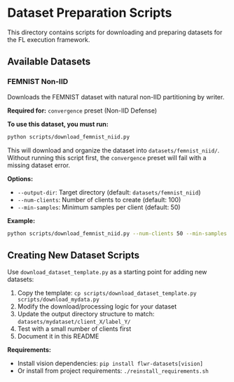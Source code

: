 # Dataset Preparation Scripts

This directory contains scripts for downloading and preparing datasets for the FL execution framework.

## Available Datasets

### FEMNIST Non-IID

Downloads the FEMNIST dataset with natural non-IID partitioning by writer.

**Required for:** `convergence` preset (Non-IID Defense)

**To use this dataset, you must run:**

```bash
python scripts/download_femnist_niid.py
```

This will download and organize the dataset into `datasets/femnist_niid/`. Without running this script first, the `convergence` preset will fail with a missing dataset error.

**Options:**

- `--output-dir`: Target directory (default: `datasets/femnist_niid`)
- `--num-clients`: Number of clients to create (default: 100)
- `--min-samples`: Minimum samples per client (default: 50)

**Example:**

```bash
python scripts/download_femnist_niid.py --num-clients 50 --min-samples 100
```

## Creating New Dataset Scripts

Use `download_dataset_template.py` as a starting point for adding new datasets:

1. Copy the template: `cp scripts/download_dataset_template.py scripts/download_mydata.py`
2. Modify the download/processing logic for your dataset
3. Update the output directory structure to match: `datasets/mydataset/client_X/label_Y/`
4. Test with a small number of clients first
5. Document it in this README

**Requirements:**

- Install vision dependencies: `pip install flwr-datasets[vision]`
- Or install from project requirements: `./reinstall_requirements.sh`

